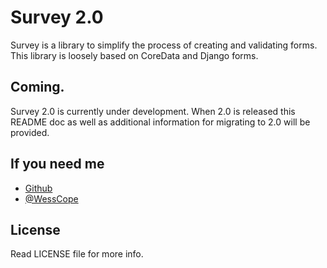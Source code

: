 # Survey 2.0
Survey is a library to simplify the process of creating and validating forms.  This library is loosely based on CoreData and Django forms.

## Coming.
Survey 2.0 is currently under development. When 2.0 is released this README doc as well as additional information for migrating to 2.0 will be provided.


## If you need me
* [Github](http://www.github.com/wess)
* [@WessCope](http://www.twitter.com/wesscope)

## License
Read LICENSE file for more info.